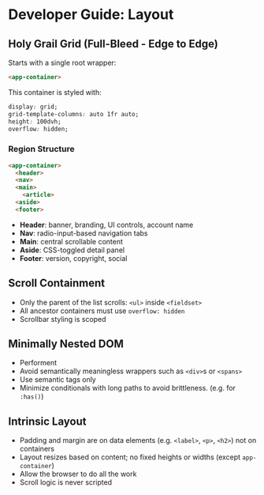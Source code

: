 # Developer Guide: Layout

## Holy Grail Grid (Full-Bleed - Edge to Edge)

Starts with a single root wrapper:

```html
<app-container>

```

This container is styled with:

```css
display: grid;
grid-template-columns: auto 1fr auto;
height: 100dvh;
overflow: hidden;
```

### Region Structure

```html
<app-container>
  <header>
  <nav>
  <main>
    <article>
  <aside>
  <footer>
```

- **Header**: banner, branding, UI controls, account name
- **Nav**: radio-input-based navigation tabs
- **Main**: central scrollable content
- **Aside**: CSS-toggled detail panel
- **Footer**: version, copyright, social

## Scroll Containment

- Only the parent of the list scrolls: `<ul>` inside `<fieldset>`
- All ancestor containers must use `overflow: hidden`
- Scrollbar styling is scoped

## Minimally Nested DOM

- Performent
- Avoid semantically meaningless wrappers such as `<div>`s or `<spans>`
- Use semantic tags only
- Minimize conditionals with long paths to avoid brittleness. (e.g. for `:has()`)

## Intrinsic Layout

- Padding and margin are on data elements (e.g. `<label>`, `<p>`, `<h2>`) not on containers
- Layout resizes based on content; no fixed heights or widths (except `app-container`)
- Allow the browser to do all the work
- Scroll logic is never scripted
